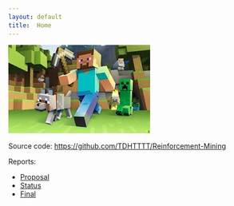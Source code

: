 ```yaml
---
layout: default
title:  Home
---
```


![Minecraft Text](images/minecraftlogo.jpg)

Source code: https://github.com/TDHTTTT/Reinforcement-Mining 

Reports:

- [Proposal](proposal.html)
- [Status](status.html)
- [Final](final.html)


